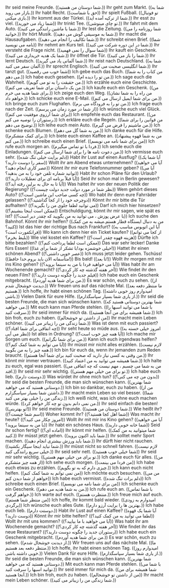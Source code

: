Ihr seid meine Freunde. ((شما دوستان من هستید.))
Ihr geht zum Markt. ((شما به بازار می روید.))
Ihr habt Recht. ((حق با شماست))
Ihr spielt Fußball. ((تو فوتبال بازی میکنی.))
Ihr kommt aus der Türkei. ((شما از ترکیه آمده اید.))
Ihr esst zu viel. ((شما زیاد می خورید))
Ihr trinkt Tee. ((تو چای مینوشی.))
Ihr fahrt mit dem Auto. ((شما با ماشین رانندگی می کنید.))
Ihr lest die Zeitung. ((شما روزنامه را می خوانید.))
Ihr hört Musik. ((شما به موسیقی گوش می دهید.))
Ihr macht die Hausaufgaben. ((شما تکالیف را انجام می دهید.))
Ihr schreibt einen Brief. ((شما نامه می نویسید))
Ihr nehmt am Kurs teil. ((شما در این دوره شرکت می کنید.))
Ihr versteht die Frage nicht. ((شما سوال را نمی فهمید))
Ihr kauft ein Geschenk. ((شما یک هدیه خریداری می کنید.))
Ihr öffnet die Tür. ((شما را باز می کنید.))
Ihr lernt Deutsch. ((شما آلمانی یاد می گیرید.))
Ihr reist nach Deutschland. ((شما به آلمان سفر می کنید.))
Ihr sprecht Englisch. ((شما انگلیسی صحبت می کنید.))
Ihr tanzt gut. ((شما خوب می رقصید))
Ich gebe euch das Buch. ((من کتاب را به شما می دهم.))
Ich habe euch gesehen. ((من تو را دیده ام.))
Ich sage euch die Wahrheit. ((من حقیقت را به تو می گویم.))
Ich erzähle euch eine Geschichte. ((من یک داستان برای شما تعریف می کنم.))
Ich kaufe euch ein Geschenk. ((من برای شما هدیه می خرم.))
Ich zeige euch den Weg. ((من راه را به شما نشان خواهم داد.))
Ich schicke euch eine E-Mail. ((من برای شما ایمیل ارسال می کنم.))
Ich bringe euch zum Flughafen. ((من تو را به فرودگاه می برم.))
Ich frage euch nach der Zeit. ((از شما در مورد زمان می پرسم))
Ich wünsche euch viel Glück. ((برای شما آرزوی موفقیت می کنم))
Ich empfehle euch das Restaurant. ((من رستوران را توصیه می کنم.))
Ich erkläre euch die Regeln. ((من قوانین را برای شما توضیح می دهم.))
Ich leihe euch mein Auto. ((من ماشینم را قرض می گیرم.))
Ich schenke euch Blumen. ((من به شما گل می دهم.))
Ich danke euch für die Hilfe. ((برای کمک متشکرم.))
Ich biete euch einen Kaffee an. ((من به شما قهوه پیشنهاد می کنم.))
Ich schreibe euch einen Brief. ((من برای شما نامه می نویسم))
Ich rufe euch morgen an. ((فردا با تو تماس میگیرم.))
Ich sende euch die Einladungen. ((من دعوت نامه ها را برای شما ارسال می کنم.))
Ich vermisse euch sehr. ((دلم برایت خیلی تنگ شده))
Habt ihr Lust auf einen Ausflug? ((آیا شما یک سفر را دوست دارید؟))
Wollt ihr am Abend etwas unternehmen? ((آیا می خواهید عصر کاری انجام دهید؟))
Könnt ihr mir eure Telefonnummer geben? ((آیا می توانید شماره تلفن خود را به من بدهید؟))
Habt ihr schon Pläne für den Urlaub? ((آیا قبلاً برنامه ای برای تعطیلات دارید؟))
Seid ihr schon mal in Berlin gewesen? ((آیا تا به حال به برلین رفته اید؟))
Was haltet ihr von der neuen Politik der Regierung? ((نظر شما در مورد دولت جدید دولت چیست؟))
Wem gehört dieses Auto? ((چه کسی صاحب این ماشین است؟))
Wo habt ihr denn eure Fahrräder gelassen? ((دوچرخه خود را از کجا گذاشتید؟))
Könnt ihr mir bitte die Tür aufhalten? ((می توانید لطفا جلوی من را بگیرید؟))
Darf ich mich hier hinsetzen? ((ممکن است اینجا بنشینم؟))
Entschuldigung, könnt ihr mir sagen, wie spät es ist? ((با عرض پوزش ، می توانید به من بگویید که چقدر دیر است؟))
Ich suche den Bahnhof. Könnt ihr mir helfen? ((من به دنبال ایستگاه قطار هستم.میشه به من کمک کنید؟))
Ist das hier der richtige Bus nach Frankfurt? ((آیا این اتوبوس مناسب به فرانکفورت است؟))
Wo kann ich denn hier ein Ticket kaufen? ((از کجا می توانم بلیط بخرم؟))
Wie viel kostet ein Kaffee? ((هزینه قهوه چقدر است؟))
Dürfte ich bitte bezahlen? ((ممکن است لطفا پرداخت کنم؟))
Das war sehr lecker! Danke fürs Essen! ((خیلی خوشمزه بود!با تشکر از شما برای غذا!))
Hattet ihr einen schönen Abend? ((عصر خوبی داشتی؟))
Ich muss jetzt leider gehen. Tschüss! ((متأسفانه الان باید بروم.خدا حافظ!))
Bis bald! ((تا بعد!))
Wollt ihr morgen mit mir ins Kino gehen? ((آیا می خواهید فردا با من به سینما بروید؟))
Was habt ihr am Wochenende gemacht? ((آخر هفته گذشته چه کار کردی؟))
Wie findet ihr den neuen Film? ((فیلم جدید را چگونه دوست دارید؟))
Ich habe euch ein Geschenk mitgebracht. ((من برای شما هدیه آوردم.))
Es war schön, euch zu sehen. ((از دیدنت خوشحال شدم.))
Wir freuen uns auf das nächste Mal. ((ما منتظر دفعه بعد هستیم.))
Ich hoffe, ihr habt einen schönen Tag. ((امیدوارم روز خوبی داشته باشی.))
Vielen Dank für eure Hilfe. ((از یاری شما بسیار سپاسگذارم.))
Ihr seid die besten Freunde, die man sich wünschen kann. ((شما بهترین دوستانی هستید که می خواهید.))
Mit euch kann man Pferde stehlen. ((با شما می توانید اسبها را سرقت کنید.))
Ihr seid immer für mich da. ((شما همیشه برای من آنجا هستید.))
Ich bin froh, euch zu haben. ((من از داشتن تو خوشحالم))
Ihr macht mein Leben schöner. ((شما زندگی من را زیباتر می کنید.))
Was ist denn mit euch passiert? ((چه اتفاقی برای شما افتاد؟))
Ihr seht heute so müde aus. ((امروز خیلی خسته به نظر می آیی))
Ist alles in Ordnung? ((آیا همه چیز خوب است؟))
Ich mache mir Sorgen um euch. ((من برای شما نگرانم.))
Kann ich euch irgendwas helfen? ((آیا می توانم به شما کمک کنم؟))
Ihr müsst mir nicht alles erzählen. ((لازم نیست همه چیز را به من بگویید.))
Ich bin für euch da, wenn ihr jemanden zum Reden braucht. ((من وقتی به کسی نیاز دارید که صحبت کنید برای شما آنجا هستم.))
Ihr könnt mir immer vertrauen. ((شما همیشه می توانید به من اعتماد کنید.))
Ich halte zu euch, egal was passiert. ((من به شما می چسبم ، مهم نیست که چه اتفاقی می افتد.))
Ihr seid mir sehr wichtig. ((تو برای من خیلی مهم هستی.))
Ich habe euch lieb. ((دوستت دارم.))
Was würdet ihr ohne mich tun? ((بدون من چه می کنی؟))
Ihr seid die besten Freunde, die man sich wünschen kann. ((شما بهترین دوستانی هستید که می خواهید.))
Ich bin so dankbar, euch zu haben. ((من از داشتن شما بسیار سپاسگزارم.))
Ihr macht mein Leben so viel besser. ((شما زندگی من را خیلی بهتر می کنید.))
Ich weiß nicht, was ich ohne euch machen würde. ((من نمی دانم بدون تو چه کار خواهم کرد.))
Ihr seid einfach die besten! ((تو بهترینی!))
Ihr seid meine Freunde. ((شما دوستان من هستید.))
Wie heißt ihr? ((اسم شما چیست؟))
Woher kommt ihr? ((شما اهل کجا هستید؟))
Was macht ihr heute? ((امروز چکار می کنید؟))
Wollt ihr mit mir ins Kino gehen? ((آیا می خواهید با من به سینما بروید؟))
Ihr habt ein schönes Haus. ((شما خانه خوبی دارید))
Seid ihr schon fertig? ((اماده ای؟))
Ihr könnt mir helfen. ((شما میتوانید به من کمک کنید.))
Ihr müsst jetzt gehen. ((شما باید اکنون بروید.))
Ihr solltet mehr Sport machen. ((شما باید ورزش بیشتری انجام دهید.))
Ihr dürft hier nicht rauchen. ((شما نباید اینجا سیگار بکشید.))
Ihr müsst nicht so schnell fahren. ((لازم نیست خیلی سریع رانندگی کنید.))
Ihr seid sehr nett. ((شما خیلی خوب هستید))
Ihr seid mir sehr wichtig. ((تو برای من خیلی مهم هستی.))
Ich danke euch für alles. ((من از همه چیز متشکرم))
Ich sehe euch morgen. ((من فردا می بینمت))
Ich habe euch etwas zu erzählen. ((چیزی دارم که به تو بگویم.))
Ich kann euch nicht helfen. ((من نمی توانم به شما کمک کنم))
Ich möchte euch besuchen. ((من می خواهم از شما دیدن کنم))
Ich habe euch vermisst. ((دلم برات تنگ شده))
Ich schreibe euch einen Brief. ((من برای شما نامه می نویسم))
Ich schenke euch ein Geschenk. ((من به شما هدیه می دهم.))
Ich rufe euch an. ((با شما تماس خواهم گرفت.))
Ich warte auf euch. ((منتظرت هستم.))
Ich freue mich auf euch. ((من منتظر شما هستم))
Ich hoffe, ihr kommt bald wieder. ((امیدوارم به زودی برگردی))
Ich wünsche euch alles Gute. ((بهترين ها را برايت آرزو دارم.))
Ich habe euch lieb. ((دوستت دارم.))
Habt ihr Lust auf einen Kaffee? ((آیا شما یک قهوه دوست دارید؟))
Könnt ihr mir bitte helfen? ((لطفا می توانید به من کمک کنید؟))
Wollt ihr mit uns kommen? ((آیا می خواهید با ما بیایید؟))
Was habt ihr am Wochenende gemacht? ((آخر هفته گذشته چه کار کردی؟))
Wie findet ihr das neue Restaurant? ((رستوران جدید را چگونه دوست دارید؟))
Ich habe euch ein Geschenk mitgebracht. ((من برای شما هدیه آوردم.))
Es war schön, euch zu sehen. ((از دیدنت خوشحال شدم.))
Wir freuen uns auf das nächste Mal. ((ما منتظر دفعه بعد هستیم.))
Ich hoffe, ihr habt einen schönen Tag. ((امیدوارم روز خوبی داشته باشی.))
Vielen Dank für eure Hilfe. ((از یاری شما بسیار سپاسگذارم.))
Ihr seid die besten Freunde, die man sich wünschen kann. ((شما بهترین دوستانی هستید که می خواهید.))
Mit euch kann man Pferde stehlen. ((با شما می توانید اسبها را سرقت کنید.))
Ihr seid immer für mich da. ((شما همیشه برای من آنجا هستید.))
Ich bin froh, euch zu haben. ((من از داشتن تو خوشحالم))
Ihr macht mein Leben schöner. ((شما زندگی من را زیباتر می کنید.))
